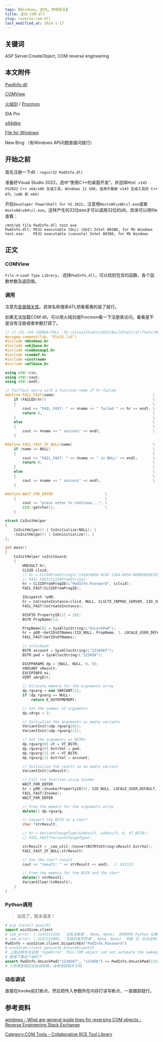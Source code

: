 ```yaml
---
tags: [Windows, 逆向, 网络安全]
title: 逆向 COM dll
slug: reverse-com-dll
last_modified_at: 2024-1-17
---
```


## 关键词

ASP Server.CreateObject, COM reverse engineering

## 本文附件

[PwdInfo.dll](https://github.com/Young-Lord/Young-Lord.github.io/releases/download/assets/PwdInfo.dll)

[COMView](https://www.softpedia.com/get/System/System-Info/COMView.shtml)

[火绒剑](https://www.52pojie.cn/thread-1859777-1-1.html) / [Procmon](https://learn.microsoft.com/zh-cn/sysinternals/downloads/procmon)

IDA Pro

[x64dbg](https://github.com/x64dbg/x64dbg/releases/latest)

[File for Windows](https://gnuwin32.sourceforge.net/packages/file.htm)

New Bing （有Windows API问题直接问就行）

## 开始之前

首先注册一下dll：`regsvr32 PwdInfo.dll`

准备好Visual Studio 2022，选中“使用C++的桌面开发”，并选择`MSVC v143 - VS2022 C++ x64/x86 生成工具`、`Windows 11 SDK`、`适用于最新 v143 生成工具的 C++ ATL (x86 和 x64)`

开启`Developer PowerShell for VS 2022`，注意用`Hostx86\x86\cl.exe`或者`Hostx86\x64\cl.exe`，这样产生的32位exe才可以调用32位的dll。具体可以用file查看：

```console
/mnt/e$ file PwdInfo.dll test.exe
PwdInfo.dll: PE32 executable (DLL) (GUI) Intel 80386, for MS Windows
test.exe:    PE32 executable (console) Intel 80386, for MS Windows
```

## 正文

### COMView

`File` -> `Load Type Library`， 选择`PwdInfo.dll`，可以找到包含的函数、各个函数参数及返回值。

### 调用

注意先[安装相关库](https://stackoverflow.com/questions/3898287/c-include-atlbase-h-is-not-found)。具体名称搜索ATL把看着像的装了就行。

如果无法加载COM dll，可以用火绒剑或Procmon看一下注册表访问，看看是不是没有注册或者参数打错了。

```cpp
// cl /Zi /Od /DEBUG:FULL -IE:\VisualStudio\2022\BuildTools\VC\Tools\MSVC\14.16.27023\atlmfc\lib\x86 -IE:\VisualStudio\2022\BuildTools\VC\Tools\MSVC\14.38.33130\atlmfc\include /EHsc .\test.cpp /link /libpath:"E:\VisualStudio\2022\BuildTools\VC\Tools\MSVC\14.16.27023\atlmfc\lib\x86" atls.lib /DEBUG:FULL ; .\test.exe
#pragma comment(lib, "Ole32.lib")
#include <Windows.h>
#include <objbase.h>
#include <combaseapi.h>
#include <comdef.h>
#include <iostream>
#include <atlbase.h>

using std::cin;
using std::cout;
using std::endl;

// failfast macro with a function name if hr failed
#define FAIL_FAST(name)                                             \
    if (FAILED(hr))                                                 \
    {                                                               \
        cout << "FAIL_FAST: " << #name << " failed " << hr << endl; \
        return 0;                                                   \
    }                                                               \
    else                                                            \
    {                                                               \
        cout << #name << " success" << endl;                        \
    }

#define FAIL_FAST_IF_NULL(name)                                     \
    if (name == NULL)                                               \
    {                                                               \
        cout << "FAIL_FAST: " << #name << " is NULL" << endl;       \
        return 0;                                                   \
    }                                                               \
    else                                                            \
    {                                                               \
        cout << #name << " success" << endl;                        \
    }

#define WAIT_FOR_ENTER                        \
    {                                         \
        cout << "press enter to continue..."; \
        std::getchar();                       \
    }

struct CoInitHelper
{
    CoInitHelper() { CoInitialize(NULL); }
    ~CoInitHelper() { CoUninitialize(); }
};

int main()
{
    CoInitHelper coInitGuard;
    {
        HRESULT hr;
        CLSID clsid;
        // hr = CLSIDFromString(L"{410C6850-4C6F-11D4-8654-0000E8E6E355}", &clsid);
        // FAIL_FAST(CLSIDFromString);
        hr = CLSIDFromProgID(L"PwdInfo.Password", &clsid);
        FAIL_FAST(CLSIDFromProgID);

        IDispatch *pOR;
        hr = CoCreateInstance(clsid, NULL, CLSCTX_INPROC_SERVER, IID_IDispatch, (void **)&pOR);
        FAIL_FAST(CoCreateInstance);

        DISPID PropertyID[1] = {0};
        BSTR PropName[1];

        PropName[0] = SysAllocString(L"UnLockPwd");
        hr = pOR->GetIDsOfNames(IID_NULL, PropName, 1, LOCALE_USER_DEFAULT, PropertyID);
        FAIL_FAST(GetIDsOfNames);

        // unlockpwd
        BSTR account = SysAllocString(L"1234567");
        BSTR pwd = SysAllocString(L"123456");

        DISPPARAMS dp = {NULL, NULL, 0, 0};
        VARIANT vResult;
        EXCEPINFO ei;
        UINT uArgErr;

        // Allocate memory for the arguments array
        dp.rgvarg = new VARIANT[2];
        if (dp.rgvarg == NULL)
            return E_OUTOFMEMORY;

        // Set the number of arguments
        dp.cArgs = 2;

        // Initialize the arguments as empty variants
        VariantInit(&dp.rgvarg[0]);
        VariantInit(&dp.rgvarg[1]);

        // Set the arguments as BSTRs
        dp.rgvarg[0].vt = VT_BSTR;
        dp.rgvarg[0].bstrVal = pwd;
        dp.rgvarg[1].vt = VT_BSTR;
        dp.rgvarg[1].bstrVal = account;

        // Initialize the result as an empty variant
        VariantInit(&vResult);

        // Call the function using Invoke
        WAIT_FOR_ENTER
        hr = pOR->Invoke(PropertyID[0], IID_NULL, LOCALE_USER_DEFAULT, DISPATCH_METHOD, &dp, &vResult, &ei, &uArgErr);
        FAIL_FAST(Invoke);
        WAIT_FOR_ENTER

        // Free the memory for the arguments array
        delete[] dp.rgvarg;

        // Convert the BSTR to a char*
        char *strResult;

        // hr = VariantChangeType(&vResult, &vResult, 0, VT_BSTR);
        // FAIL_FAST(VariantChangeType);

        strResult = _com_util::ConvertBSTRToString(vResult.bstrVal);
        FAIL_FAST_IF_NULL(strResult)

        // Use the char* result
        cout << "result: " << strResult << endl;  // 812121

        // Free the memory for the BSTR and the char*
        delete[] strResult;
        VariantClear(&vResult);
    }
}
```

### Python调用

> 出现了，胶水语言！

```python
# pip install pywin32
import win32com.client
# com_error: (-2147221164, '没有注册类', None, None)  说明你的 Python 位数不对，本文提供的是 32 位的，则 Python 也应该是 32 位
# com_error: (-2147221005, '无效的类字符串', None, None)  则是 32 位也没有注册，需要用 regsvr32 注册一下
PwdInfo = win32com.client.DispatchEx("PwdInfo.Password")
# win32com.client.gencache.EnsureDispatch
# 上面这种写法会报：TypeError: This COM object can not automate the makepy process - please run makepy manually for this object
# 换成下面这个就好了
assert PwdInfo.UnLockPwd("1234567", "123456") == PwdInfo.UnLockPwd(1234567, "123456") == "812121"
# 入参类型貌似会自动转换，没有找到相关文档
```

### 动态调试

直接在Invoke前打断点，然后把传入参数所在内存打读写断点，一直跟踪就行。

## 参考资料

[windows - What are general guide lines for reversing COM objects - Reverse Engineering Stack Exchange](https://reverseengineering.stackexchange.com/questions/2530/what-are-general-guide-lines-for-reversing-com-objects)

[Category:COM Tools - Collaborative RCE Tool Library](https://web.archive.org/web/20200214043713/http://www.woodmann.com/collaborative/tools/index.php/Category:COM_Tools)
